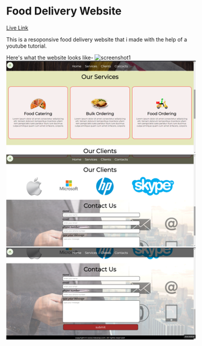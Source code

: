 # Food Delivery Website

[Live Link](https://shubhamore.github.io/food/)

This is a resoponsive food delivery website that i made with the help of a youtube tutorial. 

Here's what the website looks like-
![screenshot1](./images/Screenshot1.png)
![screenshot2](./images/Screenshot2.png)
![screenshot3](./images/Screenshot3.png)
![screenshot4](./images/Screenshot4.png)
